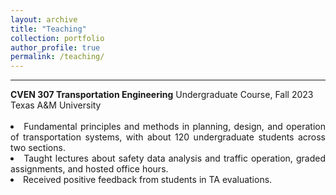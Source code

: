 ```yaml
---
layout: archive
title: "Teaching"
collection: portfolio
author_profile: true
permalink: /teaching/ 
---
```




<hr color="#FFFFFF" />


<div style="text-align: justify"> 
<b>CVEN 307 Transportation Engineering</b>
Undergraduate Course, Fall 2023<br/>
Texas A&M University <br/>
<br/>

<li> Fundamental principles and methods in planning, design, and operation of transportation systems, with about 120 undergraduate students across two sections. </li>
<li> Taught lectures about safety data analysis and traffic operation, graded assignments, and hosted office hours.</li>
<li> Received positive feedback from students in TA evaluations.</li>


</div>

